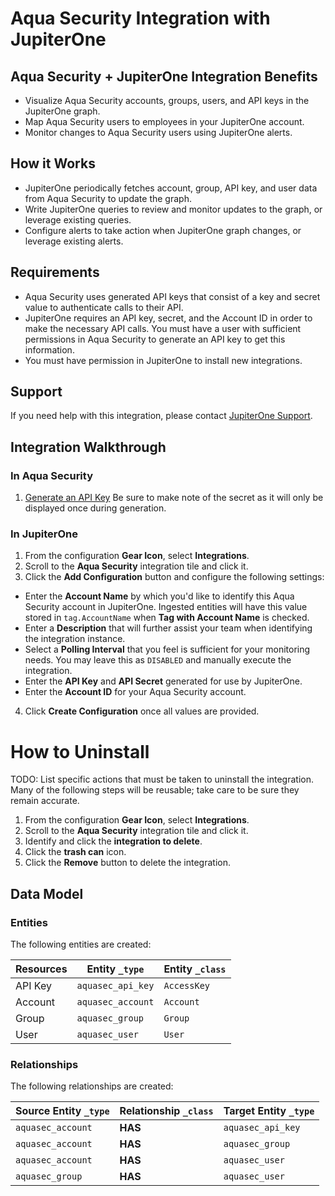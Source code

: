 # Aqua Security Integration with JupiterOne

## Aqua Security + JupiterOne Integration Benefits

- Visualize Aqua Security accounts, groups, users, and API keys in the JupiterOne
  graph.
- Map Aqua Security users to employees in your JupiterOne account.
- Monitor changes to Aqua Security users using JupiterOne alerts.

## How it Works

- JupiterOne periodically fetches account, group, API key, and user data from
  Aqua Security to update the graph.
- Write JupiterOne queries to review and monitor updates to the graph, or
  leverage existing queries.
- Configure alerts to take action when JupiterOne graph changes, or leverage
  existing alerts.

## Requirements

- Aqua Security uses generated API keys that consist of a key and secret value to
  authenticate calls to their API.
- JupiterOne requires an API key, secret, and the Account ID in order to make
  the necessary API calls. You must have a user with sufficient permissions in
  Aqua Security to generate an API key to get this information.
- You must have permission in JupiterOne to install new integrations.

## Support

If you need help with this integration, please contact
[JupiterOne Support](https://support.jupiterone.io).

## Integration Walkthrough

### In Aqua Security

1. [Generate an API Key](https://cloud.aquasec.com/cspm/#/apikeys) Be sure to
   make note of the secret as it will only be displayed once during generation.

### In JupiterOne

1. From the configuration **Gear Icon**, select **Integrations**.
2. Scroll to the **Aqua Security** integration tile and click it.
3. Click the **Add Configuration** button and configure the following settings:

- Enter the **Account Name** by which you'd like to identify this Aqua Security
  account in JupiterOne. Ingested entities will have this value stored in
  `tag.AccountName` when **Tag with Account Name** is checked.
- Enter a **Description** that will further assist your team when identifying
  the integration instance.
- Select a **Polling Interval** that you feel is sufficient for your monitoring
  needs. You may leave this as `DISABLED` and manually execute the integration.
- Enter the **API Key** and **API Secret** generated for use by JupiterOne.
- Enter the **Account ID** for your Aqua Security account.

4. Click **Create Configuration** once all values are provided.

# How to Uninstall

TODO: List specific actions that must be taken to uninstall the integration.
Many of the following steps will be reusable; take care to be sure they remain
accurate.

1. From the configuration **Gear Icon**, select **Integrations**.
2. Scroll to the **Aqua Security** integration tile and click it.
3. Identify and click the **integration to delete**.
4. Click the **trash can** icon.
5. Click the **Remove** button to delete the integration.

<!-- {J1_DOCUMENTATION_MARKER_START} -->
<!--
********************************************************************************
NOTE: ALL OF THE FOLLOWING DOCUMENTATION IS GENERATED USING THE
"j1-integration document" COMMAND. DO NOT EDIT BY HAND! PLEASE SEE THE DEVELOPER
DOCUMENTATION FOR USAGE INFORMATION:

https://github.com/JupiterOne/sdk/blob/main/docs/integrations/development.md
********************************************************************************
-->

## Data Model

### Entities

The following entities are created:

| Resources | Entity `_type`    | Entity `_class` |
| --------- | ----------------- | --------------- |
| API Key   | `aquasec_api_key` | `AccessKey`     |
| Account   | `aquasec_account` | `Account`       |
| Group     | `aquasec_group`   | `Group`         |
| User      | `aquasec_user`    | `User`          |

### Relationships

The following relationships are created:

| Source Entity `_type` | Relationship `_class` | Target Entity `_type` |
| --------------------- | --------------------- | --------------------- |
| `aquasec_account`     | **HAS**               | `aquasec_api_key`     |
| `aquasec_account`     | **HAS**               | `aquasec_group`       |
| `aquasec_account`     | **HAS**               | `aquasec_user`        |
| `aquasec_group`       | **HAS**               | `aquasec_user`        |

<!--
********************************************************************************
END OF GENERATED DOCUMENTATION AFTER BELOW MARKER
********************************************************************************
-->
<!-- {J1_DOCUMENTATION_MARKER_END} -->
